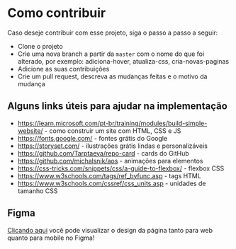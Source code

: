 # Como contribuir

Caso deseje contribuir com esse projeto, siga o passo a passo a seguir:
- Clone o projeto
- Crie uma nova branch a partir da `master` com o nome do que foi alterado, por exemplo: adiciona-hover, atualiza-css, cria-novas-paginas
- Adicione as suas contribuições
- Crie um pull request, descreva as mudanças feitas e o motivo da mudança

## Alguns links úteis para ajudar na implementação

- https://learn.microsoft.com/pt-br/training/modules/build-simple-website/ - como construir um site com HTML, CSS e JS
- https://fonts.google.com/ - fontes grátis do Google
- https://storyset.com/ - ilustrações grátis lindas e personalizáveis
- https://github.com/Tarptaeya/repo-card - cards do GitHub
- https://github.com/michalsnik/aos - animações para elementos
- https://css-tricks.com/snippets/css/a-guide-to-flexbox/ - flexbox CSS
- https://www.w3schools.com/tags/ref_byfunc.asp - tags HTML
- https://www.w3schools.com/cssref/css_units.asp - unidades de tamanho CSS

## Figma

[Clicando aqui](https://www.figma.com/file/HavriyMDwRjFNHsSWVKAKm/hacktoberfest-2022-opendev?node-id=0%3A1) você pode visualizar o design da página tanto para web quanto para mobile no Figma!

